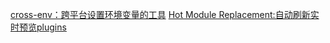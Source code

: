 [cross-env：跨平台设置环境变量的工具](https://www.npmjs.com/package/cross-env)
[Hot Module Replacement:自动刷新实时预览plugins](http://devdocs.io/webpack~2/concepts/hot-module-replacement/index)
